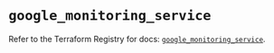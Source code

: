 # `google_monitoring_service`

Refer to the Terraform Registry for docs: [`google_monitoring_service`](https://registry.terraform.io/providers/hashicorp/google-beta/5.39.0/docs/resources/google_monitoring_service).
